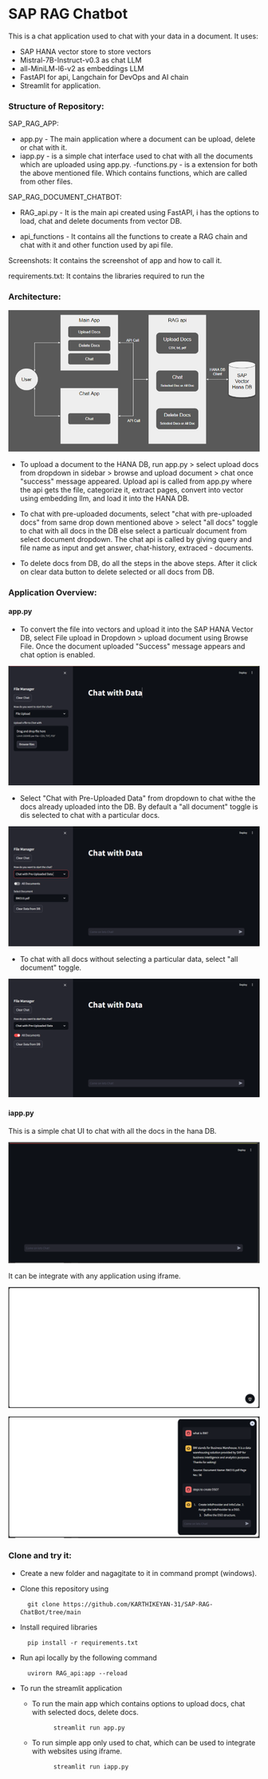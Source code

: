 # SAP RAG Chatbot

This is a chat application used to chat with your data in a document.
It uses:
- SAP HANA vector store to store vectors
- Mistral-7B-Instruct-v0.3 as chat LLM
- all-MiniLM-l6-v2 as embeddings LLM 
- FastAPI for api, Langchain for DevOps and AI chain
- Streamlit for application.

### Structure of Repository:

SAP_RAG_APP:

- app.py - The main application where a document can be upload, delete or chat with it.
- iapp.py - is a simple chat interface used to chat with all the documents which are uploaded using app.py.
-functions.py - is a extension for both the above mentioned file. Which contains functions, which are called from other files.

SAP_RAG_DOCUMENT_CHATBOT:

- RAG_api.py - It is the main api created using FastAPI, i has the options to load, chat and delete documents from vector DB.

- api_functions - It contains all the functions to create a RAG chain and chat with it and other function used by api file.


Screenshots:
It contains the screenshot of app and how to call it.

requirements.txt:
It contains the libraries required to run the

### Architecture:

![Architecture](Screenshots/Architecture.PNG "Architecture of the APP")

- To upload a document to the HANA DB, run app.py > select upload docs from dropdown in sidebar > browse and upload document > chat once "success" message appeared. Upload api is called from app.py where the api gets the file, categorize it, extract pages, convert into vector using embedding llm, and load it into the HANA DB.

- To chat with pre-uploaded documents, select "chat with pre-uploaded docs" from same drop down mentioned above > select "all docs" toggle to chat with all docs in the DB else select a particualr document from select document dropdown. The chat api is called by giving query and file name as input and get answer, chat-history, extraced - documents.

- To delete docs from DB, do all the steps in the above steps. After it click on clear data button to delete selected or all docs from DB.

### Application Overview:

#### **app.py** 

- To convert the file into vectors and upload it into the SAP HANA Vector DB, select File upload in Dropdown > upload document using Browse File. Once the document uploaded "Success" message appears and chat option is enabled.

![app.py - upload Data](Screenshots/detailed_app_upload_data.PNG "app.py - upload Data")

- Select "Chat with Pre-Uploaded Data" from dropdown to chat withe the docs already uploaded into the DB. By default a "all document" toggle is dis selected to chat with a particular docs.

![app.py - Pre_uploaded Data - select Docs](Screenshots/detailed_app_preuploaded_doc_select_doc.PNG "app.py - Pre_uploaded Data - select Docs")

- To chat with all docs without selecting a particular data, select "all document" toggle.

![app.py - Pre_uploaded Data - select Docs](Screenshots/detailed_app_preuploaded_doc_all_doc.PNG "app.py - Pre_uploaded Data - select Docs")

#### iapp.py

This is a simple chat UI to chat with all the docs in the hana DB. 

![iapp.py - simple chat](Screenshots/iapp_ss.PNG "iapp.py - simple chat")

It can be integrate with any application using iframe.

![chat widget](Screenshots/Chatbot_html2_ss.PNG "chat widget")

![chat widget](Screenshots/Chatbot_html_ss.PNG "chat widget")

### Clone and try it:

- Create a new folder and nagagitate to it in command prompt (windows).

- Clone this repository using
    
        git clone https://github.com/KARTHIKEYAN-31/SAP-RAG-ChatBot/tree/main

- Install required libraries
    
        pip install -r requirements.txt

- Run api locally by the following command

        uvirorn RAG_api:app --reload

- To run the streamlit application

    * To run the main app which contains options to upload docs, chat with selected docs, delete docs.

                streamlit run app.py 

    * To run simple app only used to chat, which can be used to integrate with websites using iframe.

                streamlit run iapp.py
